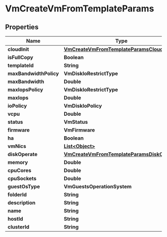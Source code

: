 

# VmCreateVmFromTemplateParams


## Properties

Name | Type | Description | Notes
------------ | ------------- | ------------- | -------------
**cloudInit** | [**VmCreateVmFromTemplateParamsCloudInit**](VmCreateVmFromTemplateParamsCloudInit.md) |  |  [optional]
**isFullCopy** | **Boolean** |  | 
**templateId** | **String** |  | 
**maxBandwidthPolicy** | **VmDiskIoRestrictType** |  |  [optional]
**maxBandwidth** | **Double** |  |  [optional]
**maxIopsPolicy** | **VmDiskIoRestrictType** |  |  [optional]
**maxIops** | **Double** |  |  [optional]
**ioPolicy** | **VmDiskIoPolicy** |  |  [optional]
**vcpu** | **Double** |  |  [optional]
**status** | **VmStatus** |  |  [optional]
**firmware** | **VmFirmware** |  |  [optional]
**ha** | **Boolean** |  |  [optional]
**vmNics** | [**List&lt;Object&gt;**](Object.md) |  |  [optional]
**diskOperate** | [**VmCreateVmFromTemplateParamsDiskOperate**](VmCreateVmFromTemplateParamsDiskOperate.md) |  |  [optional]
**memory** | **Double** |  |  [optional]
**cpuCores** | **Double** |  |  [optional]
**cpuSockets** | **Double** |  |  [optional]
**guestOsType** | **VmGuestsOperationSystem** |  |  [optional]
**folderId** | **String** |  |  [optional]
**description** | **String** |  |  [optional]
**name** | **String** |  | 
**hostId** | **String** |  |  [optional]
**clusterId** | **String** |  | 



